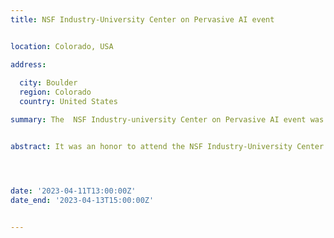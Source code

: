 ```yaml
---
title: NSF Industry-University Center on Pervasive AI event


location: Colorado, USA

address:
  
  city: Boulder
  region: Colorado
  country: United States

summary: The  NSF Industry-university Center on Pervasive AI event was held in Boulder, Colorado organized by the University of Colorado-Boulder in collaboration with Oregon State University and Oakland University.


abstract: It was an honor to attend the NSF Industry-University Center on Pervasive AI's industry advisory board event in Colorado, where I had the opportunity to present my research work on "Context-based Refactoring: About the relation between Context and refactoring". [![Watch the video](./1.jpeg)](https://youtu.be/InJrm7rC9S4)




date: '2023-04-11T13:00:00Z'
date_end: '2023-04-13T15:00:00Z'


---
```







